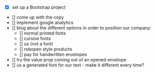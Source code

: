 - [x] set up a Bootstrap project
- [] come up with the copy
- [] implement google analytics
- [] blog about the different options in order to position our company:
	- [] normal printed fonts
	- [] cursive fonts
	- [] us (not a font)
	- [] robopen style products
	- [] pay for handwritten envelopes
- [] try the value prop coming out of an opened envelope
- [] us a generated font for our text - make it different every time?
